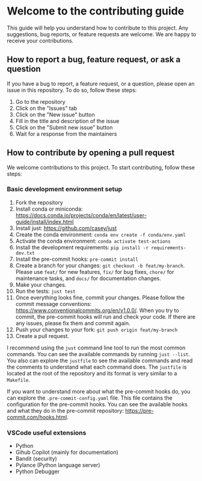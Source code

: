 # Welcome to the contributing guide

This guide will help you understand how to contribute to this project. Any suggestions, bug reports, or feature requests are welcome. We are happy to receive your contributions.

## How to report a bug, feature request, or ask a question

If you have a bug to report, a feature request, or a question, please open an issue in this repository. To do so, follow these steps:

1. Go to the repository
2. Click on the "Issues" tab
3. Click on the "New issue" button
4. Fill in the title and description of the issue
5. Click on the "Submit new issue" button
6. Wait for a response from the maintainers

## How to contribute by opening a pull request

We welcome contributions to this project. To start contributing, follow these steps:

### Basic development environment setup

1. Fork the repository
2. Install conda or miniconda: https://docs.conda.io/projects/conda/en/latest/user-guide/install/index.html
3. Install just: https://github.com/casey/just
4. Create the conda environment: `conda env create -f conda/env.yaml`
5. Activate the conda environment: `conda activate test-actions`
6. Install the development requirements: `pip install -r requirements-dev.txt`
7. Install the pre-commit hooks: `pre-commit install`
8. Create a branch for your changes: `git checkout -b feat/my-branch`. Please use `feat/` for new features, `fix/` for bug fixes, `chore/` for maintenance tasks, and `docs/` for documentation changes.
9. Make your changes.
10. Run the tests: `just test`
11. Once everything looks fine, commit your changes. Please follow the commit message conventions: <https://www.conventionalcommits.org/en/v1.0.0/>. When you try to commit, the pre-commit hooks will run and check your code. If there are any issues, please fix them and commit again.
12. Push your changes to your fork: `git push origin feat/my-branch`
13. Create a pull request.

I recommend using the `just` command line tool to run the most common commands. You can see the available commands by running `just --list`.
You also can explore the `justfile` to see the available commands and read the comments to understand what each command does. The `justfile` is located at the root of the repository and its format is very similar to a `Makefile`.

If you want to understand more about what the pre-commit hooks do, you can explore the `.pre-commit-config.yaml` file. This file contains the configuration for the pre-commit hooks. You can see the available hooks and what they do in the pre-commit repository: https://pre-commit.com/hooks.html.

### VSCode useful extensions

* Python
* Gihub Copilot (mainly for documentation)
* Bandit (security)
* Pylance (Python language server)
* Python Debugger
